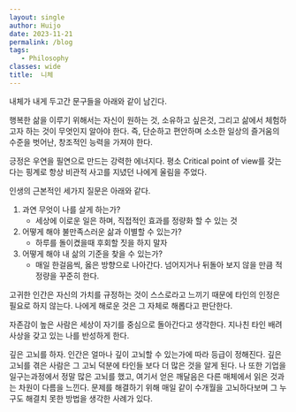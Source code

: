 ```yaml
---
layout: single
author: Huijo
date: 2023-11-21
permalink: /blog
tags:
   - Philosophy
classes: wide
title:  니체
---
```


내체가 내게 두고간 문구들을 아래와 같이 남긴다.

행복한 삶을 이루기 위해서는 자신이 원하는 것, 소유하고 싶은것, 그리고 삶에서 체험하고자 하는 것이 무엇인지 알아야 한다.
즉, 단순하고 편안하며 소소한 일상의 즐거움의 수준을 벗어난, 창조적인 능력을 가져야 한다.

긍정은 우연을 필연으로 만드는 강력한 에너지다. 평소 Critical point of view를 갖는다는 핑계로 항상 비관적 사고를 지녔던 나에게 울림을 주었다.

인생의 근본적인 세가지 질문은 아래와 같다.
1. 과연 무엇이 나를 살게 하는가?
   - 세상에 이로운 일은 하며, 직접적인 효과를 정량화 할 수 있는 것
2. 어떻게 해야 불만족스러운 삶과 이별할 수 있는가?
   - 하루를 돌이켰을때 후회할 짓을 하지 말자
3. 어떻게 해야 내 삶의 기준을 찾을 수 있는가?
   - 매일 한걸음씩, 옳은 방향으로 나아간다. 넘어지거나 뒤돌아 보지 않을 만큼 적정량을 꾸준히 한다.

고귀한 인간은 자신의 가치를 규정하는 것이 스스로라고 느끼기 때문에 타인의 인정은 필요로 하지 않는다.
나에게 해로운 것은 그 자체로 해롭다고 판단한다.

자존감이 높은 사람은 세상이 자기를 중심으로 돌아간다고 생각한다. 지나친 타인 배려 사상을 갖고 있는 나를 반성하게 한다.

깊은 고뇌를 하자. 인간은 얼마나 깊이 고뇌할 수 있는가에 따라 등급이 정해진다. 깊은 고뇌를 겪은 사람은 그 고뇌 덕분에 타인들 보다 더 많은 것을 알게 된다.
나 또한 기업을 일구는과정에서 정말 많은 고뇌를 했고, 여기서 얻은 깨달음은 다른 매체에서 읽은 것과는 차원이 다름을 느낀다.
문제를 해결하기 위해 매일 같이 수개월을 고뇌하다보며 그 누구도 해결치 못한 방법을 생각한 사례가 있다.